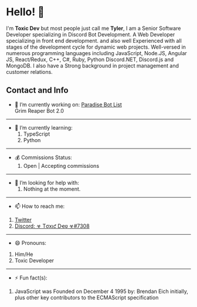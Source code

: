 # Hello! 👋
I'm **Toxic Dev** but most people just call me **Tyler**, I am a Senior Software Developer specializing in Discord Bot Development. A Web Developer specializing in front end development. 
and also well Experienced with all stages of the development cycle for dynamic web projects. Well-versed in numerous programming languages including JavaScript, Node.JS, Angular JS, React/Redux, C++, C#, Ruby, Python Discord.NET, Discord.js and MongoDB. I also have a Strong background in project management and customer relations.

## Contact and Info
- 🔭 I’m currently working on: 
[Paradise Bot List](https://paradisebots.net)  
Grim Reaper Bot 2.0

---

- 🌱 I’m currently learning:
  1. TypeScript
   2. Python

---

- 💰 Commissions Status: 
  1. Open | Accepting commissions

---

- 🤔 I’m looking for help with: 
   1. Nothing at the moment.

---
- 📫 How to reach me: 
1. [Twitter](https://twitter.com/TheRealToxicDev)
2. [Discord: ☣ Tσxιƈ Dҽʋ ☣#7308](https://discord.gg/MsWT8awvBZ)

---
- 😄 Pronouns: 
1. Him/He
2. Toxic Developer

---

- ⚡ Fun fact(s): 
1. JavaScript was Founded on December 4 1995 by: Brendan Eich initially, plus other key contributors to the ECMAScript specification
